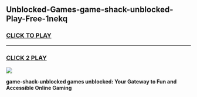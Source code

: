 
## Unblocked-Games-game-shack-unblocked-Play-Free-1nekq
<h3>
<a href="https://premium76.site?title=game-shack-unblocked&ref=22A">CLICK TO PLAY</a></h3>
<hr>

<h3>
<a href="https://premium76.site?title=game-shack-unblocked&ref=22A">CLICK 2 PLAY</a>
  
</h3>

<a href="https://premium76.site?title=game-shack-unblocked&ref=22A"><img src="https://clearcache.store/games.png"></a>


**game-shack-unblocked games unblocked: Your Gateway to Fun and Accessible Online Gaming**
